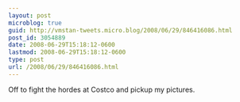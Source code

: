 ```yaml
---
layout: post
microblog: true
guid: http://vmstan-tweets.micro.blog/2008/06/29/846416086.html
post_id: 3054889
date: 2008-06-29T15:18:12-0600
lastmod: 2008-06-29T15:18:12-0600
type: post
url: /2008/06/29/846416086.html
---
```

Off to fight the hordes at Costco and pickup my pictures.
